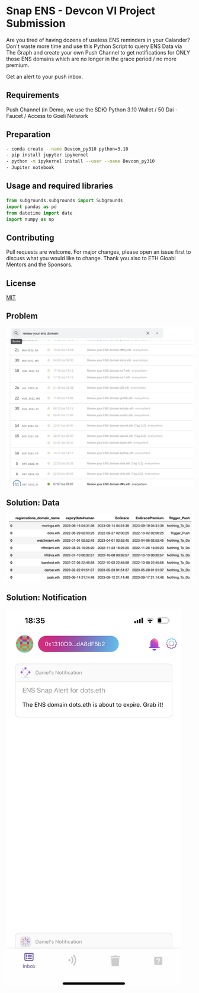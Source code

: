 # Snap ENS - Devcon VI Project Submission

Are you tired of having dozens of useless ENS reminders in your Calander? 
Don't waste more time and use this Python Script to query ENS Data via The Graph
and create your own Push Channel to get notifications for ONLY those ENS domains which 
are no longer in the grace period / no more premium.  

Get an alert to your push inbox.


## Requirements

Push Channel (in Demo, we use the SDK)
Python 3.10
Wallet / 50 Dai - Faucet / Access to Goeli Network


## Preparation
```bash
- conda create --name Devcon_py310 python=3.10
- pip install jupyter ipykernel
- python -m ipykernel install --user --name Devcon_py310
- Jupiter notebook
```

## Usage and required libraries

```python
from subgrounds.subgrounds import Subgrounds
import pandas as pd
from datetime import date
import numpy as np
```

## Contributing
Pull requests are welcome. For major changes, please open an issue first to discuss what you would like to change.
Thank you also to ETH Gloabl Mentors and the Sponsors.

## License
[MIT](https://choosealicense.com/licenses/mit/)

## Problem
![](img/Problem.png?raw=true)

## Solution: Data
![](img/TableDomains.png?raw=true)

## Solution: Notification
![](img/Phone.PNG?raw=true)


